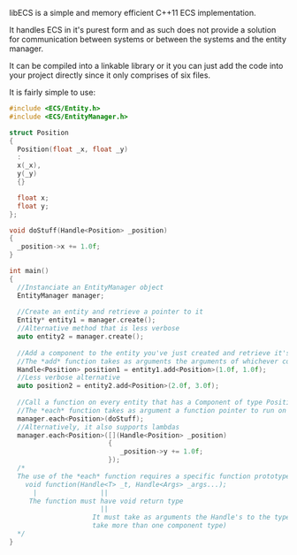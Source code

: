 libECS is a simple and memory efficient C++11 ECS implementation.

It handles ECS in it's purest form and as such does not provide a solution for communication
between systems or between the systems and the entity manager.

It can be compiled into a linkable library or it you can just add the code into your project
directly since it only comprises of six files.

It is fairly simple to use:

```cpp
#include <ECS/Entity.h>
#include <ECS/EntityManager.h>

struct Position
{
  Position(float _x, float _y)
  :
  x(_x),
  y(_y)
  {}

  float x;
  float y;
};

void doStuff(Handle<Position> _position)
{
  _position->x += 1.0f;
}

int main()
{
  //Instanciate an EntityManager object
  EntityManager manager;
  
  //Create an entity and retrieve a pointer to it
  Entity* entity1 = manager.create();
  //Alternative method that is less verbose
  auto entity2 = manager.create();
  
  //Add a component to the entity you've just created and retrieve it's Handle (fancy pointer wrapper)
  //The *add* function takes as arguments the arguments of whichever constructor the type provides.
  Handle<Position> position1 = entity1.add<Position>(1.0f, 1.0f);
  //Less verbose alternative
  auto position2 = entity2.add<Position>(2.0f, 3.0f);
  
  //Call a function on every entity that has a Component of type Position that the EntityManager owns.
  //The *each* function takes as argument a function pointer to run on every entity that has the required type
  manager.each<Position>(doStuff);
  //Alternatively, it also supports lambdas
  manager.each<Position>([](Handle<Position> _position)
                         {
                            _position->y += 1.0f;
                         });
  /*
  The use of the *each* function requires a specific function prototype:
    void function(Handle<T> _t, Handle<Args> _args...);
      |                ||
     The function must have void return type
                       ||
                     It must take as arguments the Handle's to the types of Component's you're running the function for(it can
                     take more than one component type)
  */
}
```
